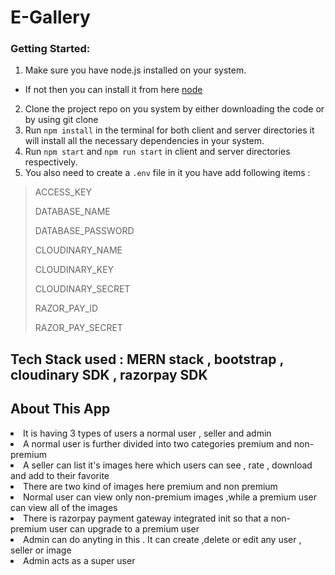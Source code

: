# E-Gallery

### Getting Started:
1. Make sure you have node.js installed on your system.
* If not then you can install it from here [node](https://nodejs.org/en/)

2. Clone the project repo on you system by either downloading the code or by using git clone
3. Run ```npm install``` in the terminal for both client and server directories it will install all the necessary dependencies in your system.
4. Run ```npm start``` and ```npm run start``` in client and server directories respectively.
5. You also need to create a ```.env``` file in it you have add following items :
> ACCESS_KEY
> 
> DATABASE_NAME
> 
> DATABASE_PASSWORD
> 
> CLOUDINARY_NAME
> 
> CLOUDINARY_KEY
> 
> CLOUDINARY_SECRET
> 
> RAZOR_PAY_ID
> 
> RAZOR_PAY_SECRET

<h2>Tech Stack used : MERN stack , bootstrap , cloudinary SDK , razorpay SDK</h2>

<h2>About This App</h2>
<li>It is having 3 types of users a normal user , seller and admin</li>
<li>A normal user is further divided into two categories premium and non-premium</li>
<li>A seller can list it's images here which users can see , rate , download and add to their favorite</li>
<li>There are two kind of images here premium and non premium</li>
<li>Normal user can view only non-premium images ,while a premium user can view all of the images</li>
<li>There is razorpay payment gateway integrated init so that a non-premium user can upgrade to a premium user</li>
<li>Admin can do anyting in this . It can create ,delete or edit any user , seller or image</li>
<li>Admin acts as a super user</li>


